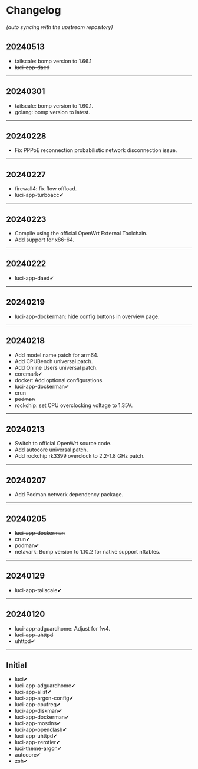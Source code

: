 # Changelog
###### (auto syncing with the upstream repository)

## 20240513
* tailscale: bomp version to 1.66.1
* ~~luci-app-daed~~

---

## 20240301
* tailscale: bomp version to 1.60.1.
* golang: bomp version to latest.

---

## 20240228
* Fix PPPoE reconnection probabilistic network disconnection issue.

---

## 20240227
* firewall4: fix flow offload.
* luci-app-turboacc✔

---

## 20240223
* Compile using the official OpenWrt External Toolchain.
* Add support for x86-64.

---

## 20240222
* luci-app-daed✔

---

## 20240219
* luci-app-dockerman: hide config buttons in overview page.

---

## 20240218
* Add model name patch for arm64.
* Add CPUBench universal patch.
* Add Online Users universal patch.
* coremark✔
* docker: Add optional configurations.
* luci-app-dockerman✔
* ~~crun~~
* ~~podman~~
* rockchip: set CPU overclocking voltage to 1.35V.

---

## 20240213
* Switch to official OpenWrt source code.
* Add autocore universal patch.
* Add rockchip rk3399 overclock to 2.2-1.8 GHz patch.

---

## 20240207
* Add Podman network dependency package.

---

## 20240205
* ~~luci-app-dockerman~~
* crun✔
* podman✔
* netavark: Bomp version to 1.10.2 for native support nftables.

---

## 20240129
* luci-app-tailscale✔

---

## 20240120
* luci-app-adguardhome: Adjust for fw4.
* ~~luci-app-uhttpd~~
* uhttpd✔

---

## Initial
* luci✔
* luci-app-adguardhome✔
* luci-app-alist✔
* luci-app-argon-config✔
* luci-app-cpufreq✔
* luci-app-diskman✔
* luci-app-dockerman✔
* luci-app-mosdns✔
* luci-app-openclash✔
* luci-app-uhttpd✔
* luci-app-zerotier✔
* luci-theme-argon✔
* autocore✔
* zsh✔